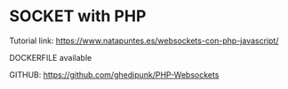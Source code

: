 # SOCKET with PHP

Tutorial link: https://www.natapuntes.es/websockets-con-php-javascript/

DOCKERFILE available

GITHUB: https://github.com/ghedipunk/PHP-Websockets
